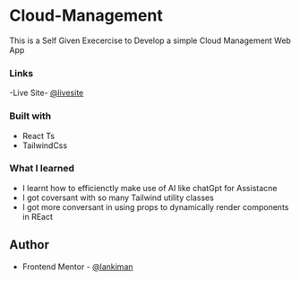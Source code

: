 # Cloud-Management

This is a Self Given Execercise to Develop a simple Cloud Management Web App


### Links

-Live Site- [@livesite](https://cloud-management-app-beta.vercel.app/)


### Built with

- React Ts
- TailwindCss


### What I learned

* I learnt how to efficienctly make use of AI like chatGpt for Assistacne
* I got coversant with so many Tailwind utility classes
* I got more conversant in using props to dynamically render components in REact


## Author

- Frontend Mentor - [@lankiman](https://www.frontendmentor.io/profile/lankiman)



